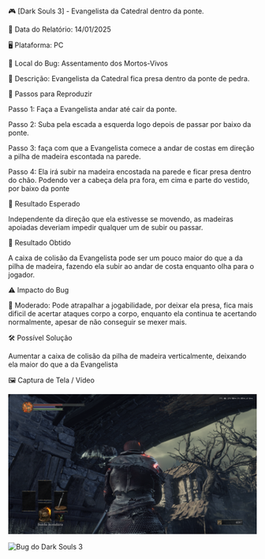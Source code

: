 🎮 [Dark Souls 3] - Evangelista da Catedral dentro da ponte.

📅 Data do Relatório: 14/01/2025  

🖥️ Plataforma: PC 

📍 Local do Bug: Assentamento dos Mortos-Vivos

📝 Descrição: Evangelista da Catedral fica presa dentro da ponte de pedra.

🔄 Passos para Reproduzir 

Passo 1: Faça a Evangelista andar até cair da ponte.

Passo 2: Suba pela escada a esquerda logo depois de passar por baixo da ponte.

Passo 3: faça com que a Evangelista comece a andar de costas em direção a pilha de madeira escontada na parede.

Passo 4: Ela irá subir na madeira encostada na parede e ficar presa dentro do chão. Podendo ver a cabeça dela pra fora, em cima e parte do vestido, por baixo da ponte 

🎯 Resultado Esperado 

Independente da direção que ela estivesse se movendo, as madeiras apoiadas deveriam impedir qualquer um de subir ou passar.

🚨 Resultado Obtido 

A caixa de colisão da Evangelista pode ser um pouco maior do que a da pilha de madeira, fazendo ela subir ao andar de costa enquanto olha para o jogador. 

⚠ Impacto do Bug 

🔸 Moderado: Pode atrapalhar a jogabilidade, por deixar ela presa, fica mais dificil de acertar ataques corpo a corpo, enquanto ela continua te acertando normalmente, apesar de não conseguir se mexer mais.


🛠 Possível Solução 

Aumentar a caixa de colisão da pilha de madeira verticalmente, deixando ela maior do que a da Evangelista 

🖼️ Captura de Tela / Vídeo 

![Bug do Dark Souls 3](https://github.com/Pedr0-Raposo/Portfolio_Beta_Tester/blob/main/Bugs%20Relatados/imagens/%5BDarkSouls3%5D%20monja.png)

![Bug do Dark Souls 3](https://github.com/Pedr0-Raposo/Portfolio_Beta_Tester/blob/main/Bugs%20Relatados/imagens/%5BDarkSouls3%5D%20monja2.png)

